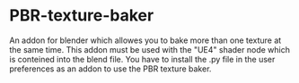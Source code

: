 # PBR-texture-baker
An addon for blender which allowes you to bake more than one texture at the same time.
This addon must be used with the "UE4" shader node which is conteined into the blend file.
You have to install the .py file in the user preferences as an addon to use the PBR texture baker.
